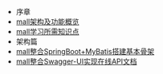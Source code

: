  * 序章  
 * [mall架构及功能概览](foreword/mall_foreword_01.md)  
 * [mall学习所需知识点](foreword/mall_foreword_02.md)  
 * 架构篇  
 * [mall整合SpringBoot+MyBatis搭建基本骨架](architect/mall_arch_01.md)  
 * [mall整合Swagger-UI实现在线API文档](architect/mall_arch_02.md) 
 
